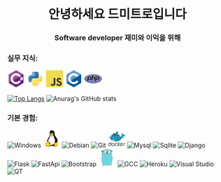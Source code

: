 <h1 align="center">안녕하세요 드미트로입니다</h1>
<h3 align="center">Software developer 재미와 이익을 위해</h3>
  
<h3 align="left">실무 지식:</h3>
<p align="left">
  <img src="https://raw.githubusercontent.com/devicons/devicon/master/icons/csharp/csharp-original.svg" alt="Csharp" width="40" height="40"/>
  <img src="https://raw.githubusercontent.com/devicons/devicon/master/icons/python/python-original.svg" alt="Python" width="40" height="40"/>
  <img src="https://raw.githubusercontent.com/devicons/devicon/master/icons/javascript/javascript-original.svg" alt="Javascript" width="40" height="40"/>
  <img src="https://raw.githubusercontent.com/devicons/devicon/master/icons/c/c-original.svg" alt="C" width="40" height="40"/>
  <img src="https://raw.githubusercontent.com/devicons/devicon/master/icons/php/php-original.svg" alt="Php" width="40" height="40"/>
</p>

[![Top Langs](https://github-readme-stats.vercel.app/api/top-langs/?username=sweet90&layout=compact)](https://github.com/anuraghazra/github-readme-stats)
![Anurag's GitHub stats](https://github-readme-stats.vercel.app/api?username=sweet90&show_icons=true&theme=transparent)

<h3 align="left">기본 경험:</h3>
<p align="left">
  <img src="https://cdn.jsdelivr.net/gh/devicons/devicon/icons/windows8/windows8-original.svg" alt="Windows" width="40" height="40"/>
  <img src="https://raw.githubusercontent.com/devicons/devicon/master/icons/linux/linux-original.svg" alt="Linux" width="40" height="40"/>
  <img src="https://cdn.jsdelivr.net/gh/devicons/devicon/icons/debian/debian-original.svg" alt="Debian" width="40" height="40"/>
  <img src="https://www.vectorlogo.zone/logos/git-scm/git-scm-icon.svg" alt="Git" width="40" height="40"/>
  <img src="https://raw.githubusercontent.com/devicons/devicon/master/icons/docker/docker-original-wordmark.svg" alt="Docker" width="40" height="40"/>
  <img src="https://cdn.jsdelivr.net/gh/devicons/devicon/icons/mysql/mysql-original.svg" alt="Mysql" width="40" height="40"/>
  <img src="https://www.vectorlogo.zone/logos/sqlite/sqlite-icon.svg" alt="Sqlite" width="40" height="40"/>
  <img src="https://cdn.jsdelivr.net/gh/devicons/devicon/icons/django/django-plain.svg" alt="Django" width="40" height="40"/>
  <img src="https://cdn.jsdelivr.net/gh/devicons/devicon/icons/flask/flask-original.svg" alt="Flask" width="40" height="40"/>
  <img src="https://cdn.jsdelivr.net/gh/devicons/devicon/icons/fastapi/fastapi-original.svg" alt="FastApi" width="40" height="40"/>
  <img src="https://cdn.jsdelivr.net/gh/devicons/devicon/icons/bootstrap/bootstrap-original.svg" alt="Bootstrap" width="40" height="40"/>
  <img src="https://raw.githubusercontent.com/devicons/devicon/master/icons/go/go-original.svg" alt="GO" width="40" height="40"/>
  <img src="https://cdn.jsdelivr.net/gh/devicons/devicon/icons/googlecloud/googlecloud-original.svg" alt="GCC" width="40" height="40"/>    
  <img src="https://cdn.jsdelivr.net/gh/devicons/devicon/icons/heroku/heroku-original.svg" alt="Heroku" width="40" height="40"/>
  <img src="https://cdn.jsdelivr.net/gh/devicons/devicon/icons/visualstudio/visualstudio-plain.svg" alt="Visual Studio" width="40" height="40"/>
  <img src="https://upload.wikimedia.org/wikipedia/commons/0/0b/Qt_logo_2016.svg" alt="QT" width="40" height="40"/>
 </p>
